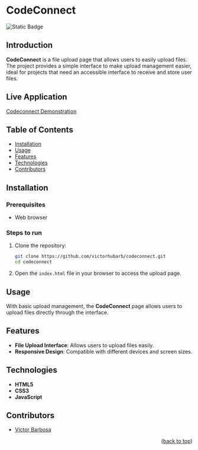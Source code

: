 # CodeConnect <a name="readme-top"></a>
![Static Badge](https://img.shields.io/badge/status-completed-green?style=for-the-badge)

## Introduction
**CodeConnect** is a file upload page that allows users to easily upload files. The project provides a simple interface to make upload management easier, ideal for projects that need an accessible interface to receive and store user files.

## Live Application
[Codeconnect Demonstration](https://codeconnect-two.vercel.app)

## Table of Contents
- [Installation](#installation)
- [Usage](#usage)
- [Features](#features)
- [Technologies](#technologies)
- [Contributors](#contributors)

## Installation

### Prerequisites
- Web browser

### Steps to run
1. Clone the repository:
   ```bash
   git clone https://github.com/victorhubarb/codeconnect.git
   cd codeconnect
   ```
2. Open the `index.html` file in your browser to access the upload page.

## Usage
With basic upload management, the **CodeConnect** page allows users to upload files directly through the interface.

## Features
- **File Upload Interface**: Allows users to upload files easily.
- **Responsive Design**: Compatible with different devices and screen sizes.

## Technologies
- **HTML5**
- **CSS3**
- **JavaScript**

## Contributors
- [Victor Barbosa](https://github.com/victorhubarb)
<p align="right">(<a href="#readme-top">back to top</a>)</p>
